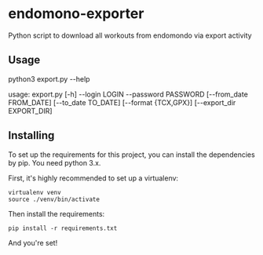# endomono-exporter
Python script to download all workouts from endomondo via export activity

## Usage

python3 export.py --help

usage: export.py [-h] --login LOGIN --password PASSWORD [--from_date FROM_DATE] [--to_date TO_DATE] [--format {TCX,GPX}] [--export_dir EXPORT_DIR]

## Installing

To set up the requirements for this project, you can install the dependencies by pip. You need python 3.x. 

First, it's highly recommended to set up a virtualenv:

    virtualenv venv 
    source ./venv/bin/activate

Then install the requirements:

    pip install -r requirements.txt

And you're set! 